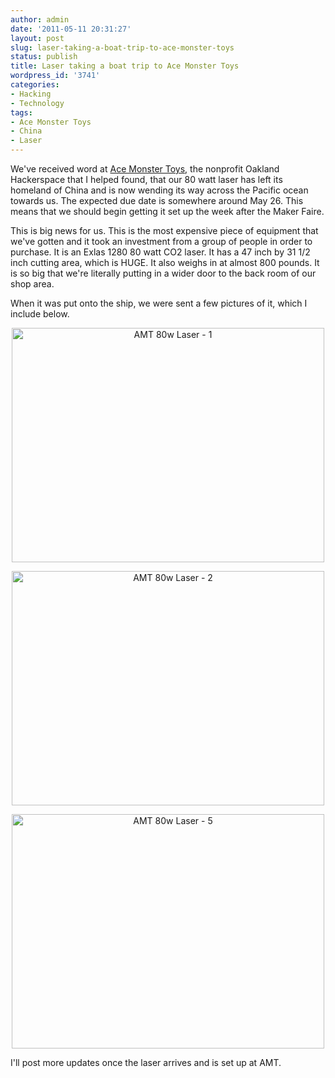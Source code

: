 ```yaml
---
author: admin
date: '2011-05-11 20:31:27'
layout: post
slug: laser-taking-a-boat-trip-to-ace-monster-toys
status: publish
title: Laser taking a boat trip to Ace Monster Toys
wordpress_id: '3741'
categories:
- Hacking
- Technology
tags:
- Ace Monster Toys
- China
- Laser
---
```

<p>We've received word at <a href="http://www.acemonstertoys.org">Ace Monster Toys</a>, the nonprofit Oakland Hackerspace that I helped found, that our 80 watt laser has left its homeland of China and is now wending its way across the Pacific ocean towards us. The expected due date is somewhere around May 26. This means that we should begin getting it set up the week after the Maker Faire.</p> <p>This is big news for us. This is the most expensive piece of equipment that we've gotten and it took an investment from a group of people in order to purchase. It is an Exlas 1280 80 watt CO2 laser. It has a 47 inch by 31 1/2 inch cutting area, which is HUGE. It also weighs in at almost 800 pounds. It is so big that we're literally putting in a wider door to the back room of our shop area.</p> <p>When it was put onto the ship, we were sent a few pictures of it, which I include below.</p> <p style="text-align: center;"><a title="AMT 80w Laser - 1 by albill, on Flickr" href="http://www.flickr.com/photos/albill/5712192970/"><img src="http://farm3.static.flickr.com/2093/5712192970_a908e06965.jpg" alt="AMT 80w Laser - 1" height="375" width="500"></a></p> <p style="text-align: center;"><a title="AMT 80w Laser - 2 by albill, on Flickr" href="http://www.flickr.com/photos/albill/5711632791/"><img src="http://farm3.static.flickr.com/2636/5711632791_44b1774325.jpg" alt="AMT 80w Laser - 2" height="375" width="500"></a></p> <p style="text-align: center;"><a title="AMT 80w Laser - 5 by albill, on Flickr" href="http://www.flickr.com/photos/albill/5711632823/"><img src="http://farm3.static.flickr.com/2607/5711632823_9dae9f850b.jpg" alt="AMT 80w Laser - 5" height="375" width="500"></a></p> <p>I'll post more updates once the laser arrives and is set up at AMT.</p>
